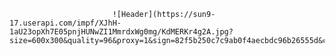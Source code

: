 
                           ![Header](https://sun9-17.userapi.com/impf/XJhH-1aU23opXh7E05pnjHUNwZI1MmrdxWg0mg/KdMERKr4g2A.jpg?size=600x300&quality=96&proxy=1&sign=82f5b250c7c9ab0f4aecbdc96b26555d&c_uniq_tag=VCcFG75jl3YTe7S94QIuruuzrQy5hYAlqaBYA9xy_00&type=album)
